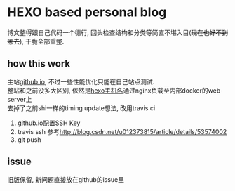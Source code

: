 # HEXO based personal blog

博文整得跟自己代码一个德行, 回头检查结构和分类等简直不堪入目(~~现在也好不到哪去~~), 干脆全部重整.

## how this work

主站[github.io](https://chreem.github.io), 不过一些性能优化只能在自己站点测试.  
整站和之前没多大区别, 依然是[hexo主机名](https://hexo.chreem.xyz)通过nginx负载至内部docker的web server上  
去掉了之前shi一样的timing update想法, 改用travis ci

1. github.io配置SSH Key
2. travis ssh 参考<http://blog.csdn.net/u012373815/article/details/53574002>
3. git push

## issue

旧版保留, 新问题直接放在github的issue里

